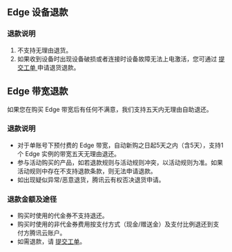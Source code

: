 ## Edge 设备退款

### 退款说明
1. 不支持无理由退货。
2. 如果收到设备时出现设备破损或者连接时设备故障无法上电激活，您可通过 [提交工单 ](https://console.cloud.tencent.com/workorder/category)申请退货退款。

## Edge 带宽退款
如果您在购买 Edge 带宽后有任何不满意，我们支持五天内无理由自助退还。

### 退款说明
 - 对于单账号下预付费的 Edge 带宽，自动新购之日起5天之内（含5天），支持1个 Edge 实例的带宽五天无理由退还。
 - 参与活动购买的产品，如若退款规则与活动规则冲突，以活动规则为准。如果活动规则中存在不支持退款条款，则无法申请退款。
 - 如出现疑似异常/恶意退货，腾讯云有权否决退货申请。

### 退款金额及途径
 - 购买时使用的代金券不支持退还。
 - 购买时使用的非代金券费用按支付方式（现金/赠送金）及支付比例退还到支付方腾讯云账户。
 - 如需退款，请 [提交工单](https://console.cloud.tencent.com/workorder/category)。
